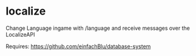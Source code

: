 # localize
Change Language ingame with /language and receive messages over the LocalizeAPI

Requires:
https://github.com/einfachBlu/database-system
